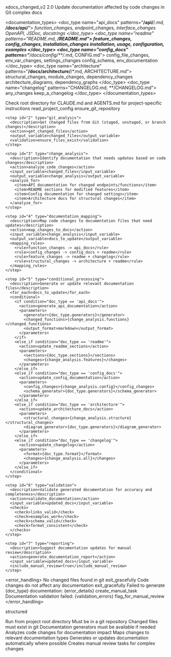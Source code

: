 <command>
  <metadata>
    <name>xdocs_changed_v2</name>
    <version>2.0</version>
    <description>Update documentation affected by code changes in Git</description>
    <complexity>complex</complexity>
    <category>docs</category>
  </metadata>
  
  <parameters>
    <!-- No required parameters, operates on git changes -->
  </parameters>
  
  <documentation_types>
    <doc_type name="api_docs" patterns="**/api/**/*.md, **/docs/api/**">
      <triggers>function_changes, endpoint_changes, interface_changes</triggers>
      <generators>OpenAPI, JSDoc, docstrings</generators>
    </doc_type>
    <doc_type name="readme" patterns="README.md, **/README.md">
      <triggers>feature_changes, config_changes, installation_changes</triggers>
      <sections>installation, usage, configuration, examples</sections>
    </doc_type>
    <doc_type name="config_docs" patterns="**/docs/config/**/*.md, CONFIG.md">
      <triggers>config_file_changes, env_var_changes, settings_changes</triggers>
      <generators>config_schema, env_documentation</generators>
    </doc_type>
    <doc_type name="architecture" patterns="**/docs/architecture/**/*.md, ARCHITECTURE.md">
      <triggers>structural_changes, module_changes, dependency_changes</triggers>
      <generators>architecture_diagrams, dependency_graphs</generators>
    </doc_type>
    <doc_type name="changelog" patterns="CHANGELOG.md, **/CHANGELOG.md">
      <triggers>any_changes</triggers>
      <format>keep_a_changelog</format>
    </doc_type>
  </documentation_types>
  
  <instructions>
    <step id="1" type="check_config">
      <description>Check root directory for CLAUDE.md and AGENTS.md for project-specific instructions</description>
      <action>read_project_config</action>
      <validation>ensure_git_repository</validation>
    </step>
    
    <step id="2" type="git_analysis">
      <description>Get changed files from Git (staged, unstaged, or branch changes)</description>
      <action>get_changed_files</action>
      <output_variable>changed_files</output_variable>
      <validation>ensure_files_exist</validation>
    </step>
    
    <step id="3" type="change_analysis">
      <description>Identify documentation that needs updates based on code changes</description>
      <action>analyze_code_changes</action>
      <input_variable>changed_files</input_variable>
      <output_variable>change_analysis</output_variable>
      <analyze_for>
        <item>API documentation for changed endpoints/functions</item>
        <item>README sections for modified features</item>
        <item>Config documentation for changed settings</item>
        <item>Architecture docs for structural changes</item>
      </analyze_for>
    </step>
    
    <step id="4" type="documentation_mapping">
      <description>Map code changes to documentation files that need updates</description>
      <action>map_changes_to_docs</action>
      <input_variable>change_analysis</input_variable>
      <output_variable>docs_to_update</output_variable>
      <mapping_rules>
        <rule>function_changes -> api_docs</rule>
        <rule>config_changes -> config_docs + readme</rule>
        <rule>feature_changes -> readme + changelog</rule>
        <rule>structural_changes -> architecture + readme</rule>
      </mapping_rules>
    </step>
    
    <step id="5" type="conditional_processing">
      <description>Generate or update relevant documentation files</description>
      <for_each>docs_to_update</for_each>
      <conditional>
        <if condition="doc_type == 'api_docs'">
          <action>generate_api_documentation</action>
          <parameters>
            <generator>{doc_type.generators}</generator>
            <changed_functions>{change_analysis.functions}</changed_functions>
            <output_format>markdown</output_format>
          </parameters>
        </if>
        <else_if condition="doc_type == 'readme'">
          <action>update_readme_sections</action>
          <parameters>
            <sections>{doc_type.sections}</sections>
            <changes>{change_analysis.features}</changes>
          </parameters>
        </else_if>
        <else_if condition="doc_type == 'config_docs'">
          <action>update_config_documentation</action>
          <parameters>
            <config_changes>{change_analysis.config}</config_changes>
            <schema_generator>{doc_type.generators}</schema_generator>
          </parameters>
        </else_if>
        <else_if condition="doc_type == 'architecture'">
          <action>update_architecture_docs</action>
          <parameters>
            <structural_changes>{change_analysis.structure}</structural_changes>
            <diagram_generator>{doc_type.generators}</diagram_generator>
          </parameters>
        </else_if>
        <else_if condition="doc_type == 'changelog'">
          <action>update_changelog</action>
          <parameters>
            <format>{doc_type.format}</format>
            <changes>{change_analysis.all}</changes>
          </parameters>
        </else_if>
      </conditional>
    </step>
    
    <step id="6" type="validation">
      <description>Validate generated documentation for accuracy and completeness</description>
      <action>validate_documentation</action>
      <input_variable>updated_docs</input_variable>
      <checks>
        <check>links_valid</check>
        <check>examples_work</check>
        <check>schema_valid</check>
        <check>format_consistent</check>
      </checks>
    </step>
    
    <step id="7" type="reporting">
      <description>Suggest documentation updates for manual review</description>
      <action>generate_documentation_report</action>
      <input_variable>updated_docs</input_variable>
      <include_manual_review>true</include_manual_review>
    </step>
  </instructions>
  
  <error_handling>
    <error type="no_changed_files">
      <message>No changed files found in git</message>
      <action>exit_gracefully</action>
    </error>
    <error type="no_documentation_impact">
      <message>Code changes do not affect any documentation</message>
      <action>exit_gracefully</action>
    </error>
    <error type="documentation_generator_failed">
      <message>Failed to generate {doc_type} documentation: {error_details}</message>
      <action>create_manual_task</action>
    </error>
    <error type="validation_failed">
      <message>Documentation validation failed: {validation_errors}</message>
      <action>flag_for_manual_review</action>
    </error>
  </error_handling>
  
  <output>
    <format>structured</format>
    <template>
Documentation Update Results:
=============================

Code changes analyzed: {changed_files_count}
Documentation files affected: {docs_affected_count}

Generated/Updated:
{updated_docs_list}

Manual Review Required:
{manual_review_list}

Validation Results:
- Valid documentation: {valid_count}
- Issues found: {issues_count}
- Manual tasks created: {manual_tasks_count}

Supported Documentation Types:
- API docs (OpenAPI, JSDoc, docstrings)
- README sections
- Configuration guides  
- Architecture diagrams
- Changelog entries
    </template>
  </output>
  
  <usage>
    <description>Run from project root directory</description>
    <requirements>
      <item>Must be in a git repository</item>
      <item>Changed files must exist in git</item>
      <item>Documentation generators must be available if needed</item>
    </requirements>
    <workflow>
      <item>Analyzes code changes for documentation impact</item>
      <item>Maps changes to relevant documentation types</item>
      <item>Generates or updates documentation automatically where possible</item>
      <item>Creates manual review tasks for complex changes</item>
    </workflow>
  </usage>
</command>